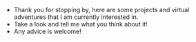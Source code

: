 - Thank you for stopping by, here are some projects and virtual adventures that I am currently interested in. 
- Take a look and tell me what you think about it!
- Any advice is welcome!
